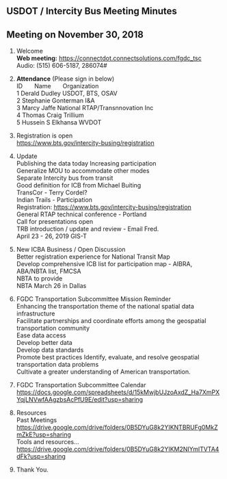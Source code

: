 
## USDOT / Intercity Bus Meeting Minutes   
## Meeting on November 30, 2018   

1. Welcome   
**Web meeting:**  https://connectdot.connectsolutions.com/fgdc_tsc   
Audio: (515) 606-5187, 286074#   

2. **Attendance** (Please sign in below)   
ID &nbsp; &nbsp; &nbsp; Name &nbsp; &nbsp; &nbsp; Organization     
1  Derald Dudley   USDOT, BTS, OSAV  
2  Stephanie Gonterman  I&A  
3  Marcy Jaffe  National RTAP/Transnnovation Inc  
4  Thomas Craig  Trillium   
5  Hussein S Elkhansa  WVDOT   

3. Registration is open   
https://www.bts.gov/intercity-busing/registration    

4. Update       
Publishing the data today 
Increasing participation  
Generalize MOU to accommodate other modes  
Separate Intercity bus from transit  
Good definition for ICB from Michael Buiting  
TransCor - Terry Cordel?  
Indian Trails - Participation  
Registration: https://www.bts.gov/intercity-busing/registration  
General RTAP technical conference - Portland   
Call for presentations open  
TRB introduction / update and review - Email Fred.  
April 23 - 26, 2019 GIS-T  
			
5. New ICBA Business / Open Discussion  
Better registration experience for National Transit Map  
Develop comprehensive ICB list for participation map - AIBRA, ABA/NBTA list, FMCSA  
NBTA to provide  
NBTA March 26 in Dallas  

6. FGDC Transportation Subcommittee Mission Reminder  
Enhancing the transportation theme of the national spatial data infrastructure  
Facilitate partnerships and coordinate efforts among the geospatial transportation community  
Ease data access  
Develop better data  
Develop data standards  
Promote best practices 
Identify, evaluate, and resolve geospatial transportation data problems  
Cultivate a greater understanding of American transportation.  
 	
7. FGDC Transportation Subcommittee Calendar  
https://docs.google.com/spreadsheets/d/15kMwjbUJzoAxdZ_Ha7XmPXYqjLNVwfAAgzbsAcPfU9E/edit?usp=sharing  

8. Resources  
Past Meetings  
https://drive.google.com/drive/folders/0B5DYuG8k2YIKNTBRUFg0MkZmZkE?usp=sharing  
Tools and resources...  
https://drive.google.com/drive/folders/0B5DYuG8k2YIKM2NIYmlTVTA4dFk?usp=sharing  

9. Thank You.   
